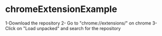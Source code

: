 # chromeExtensionExample
1-Download the repository
2- Go to "chrome://extensions/" on chrome
3- Click on "Load unpacked" and search for the repository
